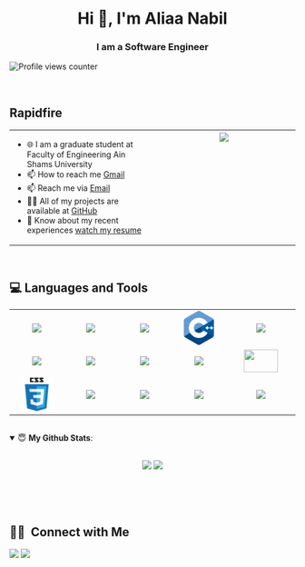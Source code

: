 <h1 align="center">Hi 👋, I'm Aliaa Nabil</h1>
<h3 align="center">I am a Software Engineer</h3>

![Profile views counter](https://komarev.com/ghpvc/?username=AliaaNabil305&&style=flat-square)  
  
<!--
<div align="center">
<a href="https://github.com/AliaaNabil305" target="_blank">
<img src=https://img.shields.io/badge/github-%2324292e.svg?&style=for-the-badge&logo=github&logoColor=white alt=github style="margin-bottom: 5px;" />
</a>
<a href="https://linkedin.com/in/aliaa-nabil-ba75b8237" target="_blank">
<img src=https://img.shields.io/badge/linkedin-%231E77B5.svg?&style=for-the-badge&logo=linkedin&logoColor=white alt=linkedin style="margin-bottom: 5px;" />
</a>  
</div>  -->
  
  

<br/>  


## Rapidfire  
<table><tr><td valign="top" width="50%">

- 🌐 I am a graduate student at Faculty of Engineering Ain Shams University
- 📫 How to reach me <a href="aliaanabil200@gmail.com" target="_blank">Gmail</a>
- 📫 Reach me via [Email](mailto:aliaanabil200@gmail.com)
- 👨‍💻 All of my projects are available at [GitHub](https://github.com/AliaaNabil305)
- 📄 Know about my recent experiences [watch my resume](https://drive.google.com/drive/folders/1N-vK37WTLnlXU8j4nfjKTzkOw3y9Q9Yq?usp=drive_link)


</td><td valign="top" width="50%">

<div align="center">
<img src="https://rishavanand.github.io/static/images/greetings.gif" align="center" style="width: 100%" />
</div>  


</td></tr></table>  

<br/>  


## 💻 Languages and Tools 
<table width="100">
<tr>
    <td align='center' width="190">
        <img src="https://github.com/abranhe/programming-languages-logos/blob/master/src/javascript/javascript.svg" width="60">
    </td>
    <td align='center' width="190">
        <img src="https://www.vectorlogo.zone/logos/typescriptlang/typescriptlang-icon.svg">
    </td>
  <td align='center' width="190">
        <img  src="https://profilinator.rishav.dev/skills-assets/c-original.svg" height="50"/>
    </td>
    <td align='center' width="190">
        <img src="https://github.com/devicons/devicon/blob/master/icons/cplusplus/cplusplus-original.svg" width="60">
    </td>
    <td align='center' width="190">
        <img src="https://www.vectorlogo.zone/logos/reactjs/reactjs-ar21.svg">
    </td>
</tr>
<tr>
<!--     <td align='center'>
        <img src="https://miro.medium.com/max/1400/1*safAvjgR68qpQCreDTOcYA.png">
    </td> -->
    <td align='center'>
        <img src="https://www.vectorlogo.zone/logos/nodejs/nodejs-ar21.svg">
    </td>
  <td align='center'>
        <img src="https://cdn.freebiesupply.com/logos/large/2x/python-5-logo-png-transparent.png" width="60">
    </td>
    <td align='center' width="190">
        <img src="https://git-scm.com/images/logos/1color-darkbg@2x.png" width="100">
    </td>
  <td align='center'>
        <img  src="https://profilinator.rishav.dev/skills-assets/bootstrap-plain.svg"  height="50"/> 
    </td>
  <td align='center'>
        <img src="https://upload.wikimedia.org/wikipedia/commons/thumb/3/38/HTML5_Badge.svg/600px-HTML5_Badge.svg.png" height="40" width="60">
    </td>
  <!--
    <td align='center'>
        <img src="https://steppingstone.in/images/logos/express.png"> 
    </td>
    <td align='center'>
        <img src="https://upload.wikimedia.org/wikipedia/commons/thumb/8/8e/Nextjs-logo.svg/800px-Nextjs-logo.svg.png">
    </td> -->

    
</tr>
<tr> 
    <td align='center'>
        <img src="https://raw.githubusercontent.com/devicons/devicon/0d6c64dbbf311879f7d563bfc3ccf559f9ed111c/icons/css3/css3-original-wordmark.svg" width="60">
    </td>
    <td align='center'>
        <img src="https://upload.wikimedia.org/wikipedia/commons/9/9a/Visual_Studio_Code_1.35_icon.svg" width="60">  
    </td>
    <td align='center'>
        <img src="https://www.vectorlogo.zone/logos/getpostman/getpostman-icon.svg">
    </td>
    <td align='center'>
        <img src="https://1000logos.net/wp-content/uploads/2020/08/MongoDB-Logo.png"> 
    </td>
  <td align='center'>
        <img src="https://download.logo.wine/logo/MySQL/MySQL-Logo.wine.png" >
    </td>
</tr>
<!-- 
<tr>
    <td align='center'>
        <img src="https://download.logo.wine/logo/PostgreSQL/PostgreSQL-Logo.wine.png">
    </td> -->
    
  
  
  
<!--     <td align='center'>
        <img src="https://download.logo.wine/logo/Redis/Redis-Logo.wine.png">
    </td> -->
<!--     <td align='center'>
        <img src="https://cdn.icon-icons.com/icons2/2699/PNG/512/nestjs_logo_icon_169927.png"> 
    </td>
</tr> -->
<!--
<tr>
<!--     <td align='center'>
        <img src="https://cdn3d.iconscout.com/3d/premium/thumb/ethereum-4924303-4102054.png" width="80">
    </td> -->
<!--     <td align='center'>
        <img src="https://cdn3d.iconscout.com/3d/premium/thumb/polygon-4924309-4102060.png" width="80">
    </td> 
    <td align='center'>
        <img src="https://hardhat.org/_next/static/media/hardhat-logo.5c5f687b.svg">
    </td>
    <td align='center'>
        <img src="https://cdn3d.iconscout.com/3d/premium/thumb/nft-logo-4731044-3934303.png" width="110">
    </td>
    <td align='center'>
        <img src="https://miro.medium.com/v2/resize:fit:1400/1*W1aGmyVwe5kKGuyTvzdUEg.png" width="110">
    </td>
</tr>-->
<!--
<tr>
<!--     <td align='center'>
        <img src="https://download.logo.wine/logo/Amazon_Web_Services/Amazon_Web_Services-Logo.wine.png"> 
    </td> -->
<!--     <td align='center'>
        <img src="https://download.logo.wine/logo/Microsoft_Azure/Microsoft_Azure-Logo.wine.png">
    </td> 
    <td align='center'>
        <img src="https://www.vectorlogo.zone/logos/heroku/heroku-ar21.svg">
    </td>
    <td align='center'>
        <img src="https://globalittrainers.com/wp-content/uploads/2021/06/Devops-logo1.png" width="120">
    </td>
    <td align='center'>
        <img src="https://i.pinimg.com/originals/40/58/3b/40583b9485486616cc310cf5c5282b85.png"> 
    </td>
</tr> -->
    
</table>

<!--
<div align="center">  
<a href="https://reactjs.org/" target="_blank"><img style="margin: 10px" src="https://profilinator.rishav.dev/skills-assets/react-original-wordmark.svg" alt="React" height="50" /></a>
<a href="https://www.python.org/" target="_blank"><img style="margin: 10px" src="https://profilinator.rishav.dev/skills-assets/python-original.svg" alt="Python" height="50" /></a>
<a href="https://getbootstrap.com/docs/3.4/javascript/" target="_blank"><img style="margin: 10px" src="https://profilinator.rishav.dev/skills-assets/bootstrap-plain.svg" alt="Bootstrap" height="50" /></a>  
<a href="https://www.w3schools.com/css/" target="_blank"><img style="margin: 10px" src="https://profilinator.rishav.dev/skills-assets/css3-original-wordmark.svg" alt="CSS3" height="50" /></a>  
<a href="https://en.wikipedia.org/wiki/HTML5" target="_blank"><img style="margin: 10px" src="https://profilinator.rishav.dev/skills-assets/html5-original-wordmark.svg" alt="HTML5" height="50" /></a>  
<a href="https://www.javascript.com/" target="_blank"><img style="margin: 10px" src="https://profilinator.rishav.dev/skills-assets/javascript-original.svg" alt="JavaScript" height="50" /></a>  
<a href="https://www.cplusplus.com/" target="_blank"><img style="margin: 10px" src="https://profilinator.rishav.dev/skills-assets/cplusplus-original.svg" alt="C++" height="50" /></a>  
<a href="https://www.cprogramming.com/" target="_blank"><img style="margin: 10px" src="https://profilinator.rishav.dev/skills-assets/c-original.svg" alt="C" height="50" /></a>  
<a href="https://www.mysql.com/" target="_blank"><img style="margin: 10px" src="https://profilinator.rishav.dev/skills-assets/mysql-original-wordmark.svg" alt="MySQL" height="50" /></a>  
<a href="https://github.com/" target="_blank"><img style="margin: 10px" src="https://profilinator.rishav.dev/skills-assets/git-scm-icon.svg" alt="Git" height="50" /></a>  
<a href="https://www.arduino.cc/" target="_blank"><img style="margin: 10px" src="https://profilinator.rishav.dev/skills-assets/arduino.png" alt="Arduino" height="50" /></a>  
<a href="https://nodejs.org/" target="_blank"><img style="margin: 10px" src="https://profilinator.rishav.dev/skills-assets/nodejs-original-wordmark.svg" alt="Node.js" height="50" /></a>  
<a href="https://www.apachefriends.org/" target="_blank"><img style="margin: 10px" src="https://profilinator.rishav.dev/skills-assets/xampp.png" alt="XAMPP" height="50" /></a>  
<a href="https://www.mongodb.com/" target="_blank"><img style="margin: 10px" src="https://profilinator.rishav.dev/skills-assets/mongodb-original-wordmark.svg" alt="MongoDB" height="50" /></a>  
</div>  -->

<br/>  


 
<!--
<table><tr><td valign="top" width="50%">

<img src="https://github-readme-stats.vercel.app/api?username=AliaaNabil305&show_icons=true&count_private=true&hide_border=true" align="left" style="width: 100%" />

</td><td valign="top" width="50%">

<img src="https://github-readme-stats.vercel.app/api/top-langs/?username=AliaaNabil305&hide_border=true&layout=compact" align="left" style="width: 100%" />

</td></tr></table>  -->
<details open>
 <summary> 😇 <b>My Github Stats</b>: </summary>
<br>
 <p align = "center">
  <img src = "https://github-readme-stats.vercel.app/api?username=AliaaNabil305&show_icons=true&theme=tokyonight&line_height=25" width = 400>
  <img src = "https://github-readme-streak-stats.herokuapp.com?user=AliaaNabil305&theme=solarized-dark&hide_border=true&date_format=M%20j%5B%2C%20Y%5D&line_height=25" width = 400>
</p>
</details>


<br/>  

  

<br/>  
<br />

## 🤝🏻 &nbsp;Connect with Me

<p align="center">

<a href="[https://linkedin.com/in/socialyadept](https://linkedin.com/in/aliaa-nabil-ba75b8237)"><img src="https://img.shields.io/badge/-Aliaa%20Nabil-0077B5?style=flat&logo=Linkedin&logoColor=white"/></a>
<a href="mailto:aliaanabil200@gmail.com"><img src="https://img.shields.io/badge/-aliaanabil@gmail.com-D14836?style=flat&logo=Gmail&logoColor=white"/></a>


  

<br/> 
